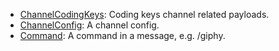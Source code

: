 
  - [ChannelCodingKeys](/ChannelCodingKeys):
    Coding keys channel related payloads.
  - [ChannelConfig](/ChannelConfig):
    A channel config.
  - [Command](/Command):
    A command in a message, e.g. /giphy.
